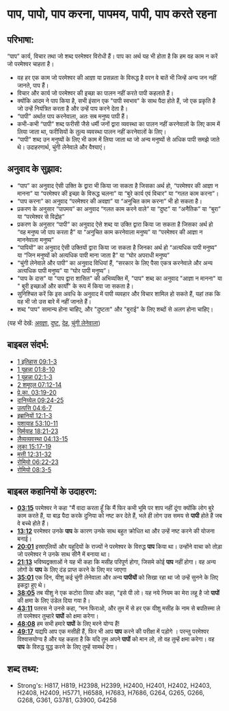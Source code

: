 # पाप, पापो, पाप करना, पापमय, पापी, पाप करते रहना #

## परिभाषा: ##

“पाप” कार्य, विचार तथा जो शब्द परमेश्वर विरोधी हैं। पाप का अर्थ यह भी होता है कि हम वह काम न करें जो परमेश्वर चाहता है।

* वह हर एक काम जो परमेश्वर की आज्ञा या प्रसन्नता के विरूद्ध है वरन वे बातें भी जिन्हें अन्य जन नहीं जानते, पाप हैं।
* विचार और कार्य जो परमेश्वर की इच्छा का पालन नहीं करते पापी कहलाते हैं।
* क्योंकि आदम ने पाप किया है, सभी इंसान एक "पापी स्वभाव" के साथ पैदा होते हैं, जो एक प्रकृति है जो उन्हें नियंत्रित करता है और उन्हें पाप करने देता है।
* “पापी” अर्थात पाप करनेवाला, अतः सब मनुष्य पापी हैं।
* कभी-कभी “पापी” शब्द फरीसी जैसे धर्मी जनों द्वारा व्यवस्था का पालन नहीं करनेवालों के लिए काम में लिया जाता था, फरीसियों के तुल्य व्यवस्था पालन नहीं करनेवालों के लिए।
* “पापी” शब्द उन मनुष्यों के लिए भी काम में लिया जाता था जो अन्य मनुष्यों से अधिक पापी समझे जाते थे। उदाहरणार्थ, चुंगी लेनेवाले और वैश्याएं।

## अनुवाद के सुझाव: ##

* “पाप” का अनुवाद ऐसी उक्ति के द्वारा भी किया जा सकता है जिसका अर्थ हो, “परमेश्वर की आज्ञा न मानना” या “परमेश्वर की इच्छा के विरूद्ध चलना” या “बुरे कार्य एवं विचार” या “गलत काम करना”।
* “पाप करना” का अनुवाद “परमेश्वर की अवज्ञा” या “अनुचित काम करना” भी हो सकता है।
* प्रकरण के अनुसार “पापमय” का अनुवाद “गलत काम करने वाले” या “दुष्ट” या “अनैतिक” या “बुरा” या “परमेश्वर से विद्रोह”
* प्रकरण के अनुसार “पापी” का अनुवाद ऐसे शब्द या उक्ति द्वारा किया जा सकता है जिसका अर्थ हो “वह मनुष्य जो पाप करता है” या “अनुचित काम करनेवाला मनुष्य” या “परमेश्वर की आज्ञा न माननेवाला मनुष्य”
* “पापियों” का अनुवाद ऐसी उक्तियों द्वारा किया जा सकता है जिनका अर्थ हो “अत्यधिक पापी मनुष्य” या “जिन मनुष्यों को अत्यधिक पापी माना जाता है” या “घोर अपराधी मनुष्य”
* “चुंगी लेनेवाले और पापी” का अनुवाद विधियां हैं, “सरकार के लिए पैसा एकत्र करनेवाले और अन्य अत्यधिक पापी मनुष्य” या “घोर पापी मनुष्य”।
* "पाप के दास" या "पाप द्वारा शासित" की अभिव्यक्ति में, "पाप" शब्द का अनुवाद "आज्ञा न मानना" या " बुरी इच्छाओं और कार्यों" के रूप में किया जा सकता है।
* सुनिश्चित करें कि इस अवधि के अनुवाद में पापी व्यवहार और विचार शामिल हो सकते हैं, यहां तक कि वह भी जो उस बारे में नहीं जानते हैं।
* शब्द "पाप" सामान्य होना चाहिए, और "दुष्टता" और "बुराई" के लिए शब्दों से अलग होना चाहिए।

(यह भी देखें: [अवज्ञा](../other/disobey.md), [दुष्ट](../kt/evil.md), [देह](../kt/flesh.md), [चुंगी लेनेवाला](../other/taxcollector.md))

## बाइबल संदर्भ: ##

* [1 इतिहास 09:1-3](rc://hi/tn/help/1ch/09/01)
* [1 यूहन्ना 01:8-10](rc://hi/tn/help/1jn/01/08)
* [1 यूहन्ना 02:1-3](rc://hi/tn/help/1jn/02/01)
* [2 शमूएल 07:12-14](rc://hi/tn/help/2sa/07/12)
* [प्रे.का. 03:19-20](rc://hi/tn/help/act/03/19)
* [दानिय्येल 09:24-25](rc://hi/tn/help/dan/09/24)
* [उत्पत्ति 04:6-7](rc://hi/tn/help/gen/04/06)
* [इब्रानियों 12:1-3](rc://hi/tn/help/heb/12/01)
* [यशायाह 53:10-11](rc://hi/tn/help/isa/53/10)
* [यिर्मयाह 18:21-23](rc://hi/tn/help/jer/18/21)
* [लैव्यव्यवस्था 04:13-15](rc://hi/tn/help/lev/04/13)
* [लूका 15:17-19](rc://hi/tn/help/luk/15/17)
* [मत्ती 12:31-32](rc://hi/tn/help/mat/12/31)
* [रोमियो 06:22-23](rc://hi/tn/help/rom/06/22)
* [रोमियो 08:3-5](rc://hi/tn/help/rom/08/03)

## बाइबल कहानियों के उदाहरण: ##

* __[03:15](rc://hi/tn/help/obs/03/15)__ परमेश्वर ने कहा "मैं वादा करता हूँ कि मैं फिर कभी भूमि पर शाप नहीं दूंगा क्योंकि लोग बुरे काम करते हैं, या बाढ़ पैदा करके दुनिया को नष्ट कर देते हैं, भले ही लोग उस समय से __पापी__  होते हैं जब वे बच्चे होते हैं।
* __[13:12](rc://hi/tn/help/obs/13/12)__ परमेश्वर उनके __पाप__ के कारण उनके साथ बहुत क्रोधित था और उन्हें नष्ट करने की योजना बनाई।
* __[20:01](rc://hi/tn/help/obs/20/01)__ इस्राएलियों और यहूदियों के राज्यों ने परमेश्वर के विरुद्ध __पाप__ किया था। उन्होंने वाचा को तोड़ा जो परमेश्वर ने उनके साथ सीनै में बनाया था।
* __[21:13](rc://hi/tn/help/obs/21/13)__ भविष्यद्वक्ताओं ने यह भी कहा कि मसीह परिपूर्ण होगा, जिसमे कोई __पाप__ नहीं होगा। वह अन्य लोगों के __पाप__ के लिए दंड प्राप्त करने के लिए मर जाएगा
* __[35:01](rc://hi/tn/help/obs/35/01)__ एक दिन, यीशु कई चुंगी लेनेवाला और अन्य __पापीयों__ को सिखा रहा था जो उन्हें सुनने के लिए इकट्ठा हुए थे।
* __[38:05](rc://hi/tn/help/obs/38/05)__ तब यीशु ने एक कटोरा लिया और कहा, "इसे पी लो। यह नये नियम का मेरा लहू है जो __पापों__ की क्षमा के लिए उंडेल दिया गया है।
* __[43:11](rc://hi/tn/help/obs/43/11)__ पतरस ने उनसे कहा, “मन फिराओ, और तुम में से हर एक यीशु मसीह के नाम से बपतिस्मा ले तो परमेश्वर तुम्हारे __पापों__ को क्षमा करेगा।
* __[48:08](rc://hi/tn/help/obs/48/08)__ हम सभी हमारे __पापों__ के लिए मरने योग्य हैं!
* __[49:17](rc://hi/tn/help/obs/49/17)__ यद्यपि आप एक मसीही हैं, फिर भी आप __पाप__ करने की परीक्षा में पड़ोगे । परन्तु परमेश्वर विश्वासयोग्य है और यह कहता है कि यदि तुम अपने __पापों__ को मान लो, तो वह  तुम्हें क्षमा करेगा। वह __पाप__ के विरुद्ध युद्ध करने के लिए तुम्हें सामर्थ देगा।


## शब्द तथ्य: ##

* Strong's: H817, H819, H2398, H2399, H2400, H2401, H2402, H2403, H2408, H2409, H5771, H6588, H7683, H7686, G264, G265, G266, G268, G361, G3781, G3900, G4258
